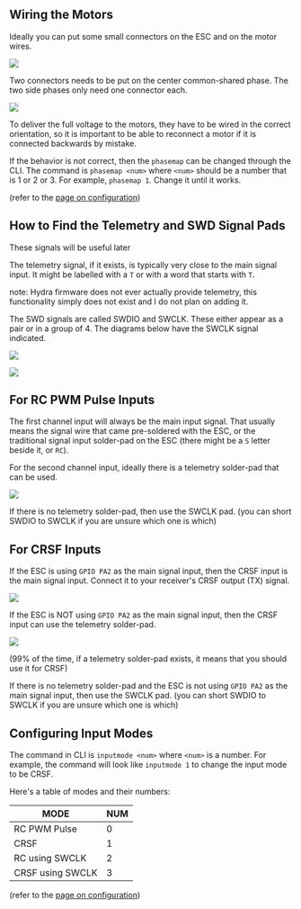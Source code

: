 ## Wiring the Motors

Ideally you can put some small connectors on the ESC and on the motor wires.

![](imgs/4connectors.jpg)

Two connectors needs to be put on the center common-shared phase. The two side phases only need one connector each.

![](imgs/examplewiring.jpg)

To deliver the full voltage to the motors, they have to be wired in the correct orientation, so it is important to be able to reconnect a motor if it is connected backwards by mistake.

If the behavior is not correct, then the `phasemap` can be changed through the CLI. The command is `phasemap <num>` where `<num>` should be a number that is 1 or 2 or 3. For example, `phasemap 1`. Change it until it works.

(refer to the [page on configuration](configuration.md))

## How to Find the Telemetry and SWD Signal Pads

These signals will be useful later

The telemetry signal, if it exists, is typically very close to the main signal input. It might be labelled with a `T` or with a word that starts with `T`.

note: Hydra firmware does not ever actually provide telemetry, this functionality simply does not exist and I do not plan on adding it.

The SWD signals are called SWDIO and SWCLK. These either appear as a pair or in a group of 4. The diagrams below have the SWCLK signal indicated.

![](imgs/repeatam32pins.jpg)

![](imgs/neutronrcpins.jpg)

## For RC PWM Pulse Inputs

The first channel input will always be the main input signal. That usually means the signal wire that came pre-soldered with the ESC, or the traditional signal input solder-pad on the ESC (there might be a `S` letter beside it, or `RC`).

For the second channel input, ideally there is a telemetry solder-pad that can be used.

![](imgs/examplecircuit1.png)

If there is no telemetry solder-pad, then use the SWCLK pad. (you can short SWDIO to SWCLK if you are unsure which one is which)

## For CRSF Inputs

If the ESC is using `GPIO PA2` as the main signal input, then the CRSF input is the main signal input. Connect it to your receiver's CRSF output (TX) signal.

![](imgs/examplecircuit3.png)

If the ESC is NOT using `GPIO PA2` as the main signal input, then the CRSF input can use the telemetry solder-pad.

![](imgs/examplecircuit2.png)

(99% of the time, if a telemetry solder-pad exists, it means that you should use it for CRSF)

If there is no telemetry solder-pad and the ESC is not using `GPIO PA2` as the main signal input, then use the SWCLK pad. (you can short SWDIO to SWCLK if you are unsure which one is which)

## Configuring Input Modes

The command in CLI is `inputmode <num>` where `<num>` is a number. For example, the command will look like `inputmode 1` to change the input mode to be CRSF.

Here's a table of modes and their numbers:

| MODE             | NUM |
|------------------|-----|
| RC PWM Pulse     |   0 |
| CRSF             |   1 |
| RC using SWCLK   |   2 |
| CRSF using SWCLK |   3 |

(refer to the [page on configuration](configuration.md))
